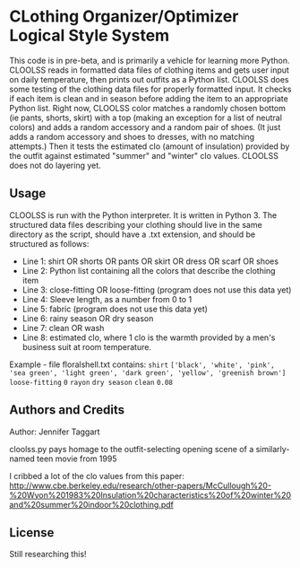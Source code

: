 # CLothing Organizer/Optimizer Logical Style System

This code is in pre-beta, and is primarily a vehicle for learning more Python. 
CLOOLSS reads in formatted data files of clothing items and gets user input 
on daily temperature, then prints out outfits as a Python list. CLOOLSS does 
some testing of the clothing data files for properly formatted input. It 
checks if each item is clean and in season before adding the item to an 
appropriate Python list. Right now, CLOOLSS color matches a randomly chosen 
bottom (ie pants, shorts, skirt) with a top (making an exception for a list 
of neutral colors) and adds a random accessory and a random pair of shoes. 
(It just adds a random accessory and shoes to dresses, with no matching 
attempts.) Then it tests the estimated clo (amount of insulation) provided by 
the outfit against estimated "summer" and "winter" clo values. CLOOLSS does 
not do layering yet.

## Usage
CLOOLSS is run with the Python interpreter. It is written in Python 3. The 
structured data files describing your clothing should live in the same 
directory as the script, should have a .txt extension, and should be 
structured as follows:
* Line 1: shirt OR shorts OR pants OR skirt OR dress OR scarf OR shoes
* Line 2: Python list containing all the colors that describe the clothing item
* Line 3: close-fitting OR loose-fitting (program does not use this data yet)
* Line 4: Sleeve length, as a number from 0 to 1
* Line 5: fabric (program does not use this data yet)
* Line 6: rainy season OR dry season
* Line 7: clean OR wash
* Line 8: estimated clo, where 1 clo is the warmth provided by a men's business 
  suit at room temperature.

Example - file floralshell.txt contains:
 ```shirt```
 ```['black', 'white', 'pink', 'sea green', 'light green', 'dark green', 'yellow', 'greenish brown']```
 ```loose-fitting```
 ```0```
 ```rayon```
 ```dry season```
 ```clean```
 ```0.08```

## Authors and Credits

Author: Jennifer Taggart

cloolss.py pays homage to the outfit-selecting opening scene of a similarly-named
teen movie from 1995 

I cribbed a lot of the clo values from this paper:
http://www.cbe.berkeley.edu/research/other-papers/McCullough%20-%20Wyon%201983%20Insulation%20characteristics%20of%20winter%20and%20summer%20indoor%20clothing.pdf

## License

Still researching this!